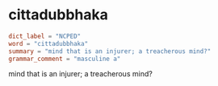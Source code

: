 # cittadubbhaka

``` toml
dict_label = "NCPED"
word = "cittadubbhaka"
summary = "mind that is an injurer; a treacherous mind?"
grammar_comment = "masculine a"
```

mind that is an injurer; a treacherous mind?

